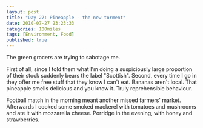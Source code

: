 ```yaml
---
layout: post
title: "Day 27: Pineapple - the new torment"
date: 2010-07-27 23:23:33
categories: 100miles
tags: [Environment, Food]
published: true
---
```


The green grocers are trying to sabotage me. 

<!--more-->

 First of all, since I told them what I'm doing a suspiciously large proportion of their stock suddenly bears the label "Scottish". Second, every time I go in they offer me free stuff that they know I can't eat. Bananas aren't local. That pineapple smells delicious and you know it. Truly reprehensible behaviour.

Football match in the morning meant another missed farmers' market. Afterwards I cooked some smoked mackerel with tomatoes and mushrooms and ate it with mozzarella cheese. Porridge in the evening, with honey and strawberries.
